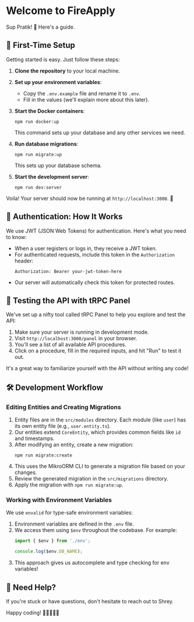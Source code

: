 # Welcome to FireApply

Sup Pratik! 👋 Here's a guide.

## 🚀 First-Time Setup

Getting started is easy. Just follow these steps:

1. **Clone the repository** to your local machine.

2. **Set up your environment variables**:
   - Copy the `.env.example` file and rename it to `.env`.
   - Fill in the values (we'll explain more about this later).

3. **Start the Docker containers**:
   ```
   npm run docker:up
   ```
   This command sets up your database and any other services we need.

4. **Run database migrations**:
   ```
   npm run migrate:up
   ```
   This sets up your database schema.

5. **Start the development server**:
   ```
   npm run dev:server
   ```

Voila! Your server should now be running at `http://localhost:3000`. 🎉

## 🔐 Authentication: How It Works

We use JWT (JSON Web Tokens) for authentication. Here's what you need to know:

- When a user registers or logs in, they receive a JWT token.
- For authenticated requests, include this token in the `Authorization` header:
  ```
  Authorization: Bearer your-jwt-token-here
  ```
- Our server will automatically check this token for protected routes.

## 🧪 Testing the API with tRPC Panel

We've set up a nifty tool called tRPC Panel to help you explore and test the API:

1. Make sure your server is running in development mode.
2. Visit `http://localhost:3000/panel` in your browser.
3. You'll see a list of all available API procedures.
4. Click on a procedure, fill in the required inputs, and hit "Run" to test it out.

It's a great way to familiarize yourself with the API without writing any code!

## 🛠 Development Workflow

### Editing Entities and Creating Migrations

1. Entity files are in the `src/modules` directory. Each module (like `user`) has its own entity file (e.g., `user.entity.ts`).
2. Our entities extend `CoreEntity`, which provides common fields like `id` and timestamps.
3. After modifying an entity, create a new migration:
   ```
   npm run migrate:create
   ```
4. This uses the MikroORM CLI to generate a migration file based on your changes.
5. Review the generated migration in the `src/migrations` directory.
6. Apply the migration with `npm run migrate:up`.

### Working with Environment Variables

We use `envalid` for type-safe environment variables:

1. Environment variables are defined in the `.env` file.
2. We access them using `$env` throughout the codebase. For example:
   ```typescript
   import { $env } from './env';
   
   console.log($env.DB_NAME);
   ```
3. This approach gives us autocomplete and type checking for env variables!

## 🤔 Need Help?

If you're stuck or have questions, don't hesitate to reach out to Shrey.

Happy coding! 🚀👩‍💻👨‍💻